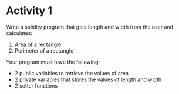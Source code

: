 # Activity 1

Write a solidity program that gets length and width from the user and calculates:
1. Area of a rectangle
2. Perimeter of a rectangle

Your program must have the following:
* 2 public variables to retrieve the values of area
* 2 private variables that stores the values of length and width
* 2 setter functions
